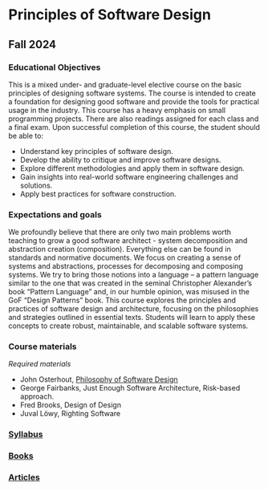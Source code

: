 # Principles of Software Design
## Fall 2024

### Educational Objectives
This is a mixed under- and graduate-level elective course on the basic principles of designing software systems. The course is intended to create a foundation for designing good software and provide the tools for practical usage in the industry. This course has a heavy emphasis on small programming projects. There are also readings assigned for each class and a final exam. Upon successful completion of this course, the student should be able to:

* Understand key principles of software design.
*	Develop the ability to critique and improve software designs.
*	Explore different methodologies and apply them in software design.
*	Gain insights into real-world software engineering challenges and solutions.
*	Apply best practices for software construction.

### Expectations and goals 
We profoundly believe that there are only two main problems worth teaching to grow a good software architect - system decomposition and abstraction creation (composition). Everything else can be found in standards and normative documents. We focus on creating a sense of systems and abstractions, processes for decomposing and composing systems. We try to bring those notions into a language – a pattern language similar to the one that was created in the seminal Christopher Alexander’s book “Pattern Language” and, in our humble opinion, was misused in the GoF “Design Patterns” book.
This course explores the principles and practices of software design and architecture, focusing on the philosophies and strategies outlined in essential texts. Students will learn to apply these concepts to create robust, maintainable, and scalable software systems.

### Course materials 
*Required materials* 
* John Osterhout, [Philosophy of Software Design](https://www.amazon.com/Philosophy-Software-Design-2nd/dp/173210221X/) 
* George Fairbanks, Just Enough Software Architecture, Risk-based approach. 
*	Fred Brooks, Design of Design
*	Juval Löwy, Righting Software

### [Syllabus](schedule.md)

### [Books](books/books.md)

### [Articles](articles/articles.md)

